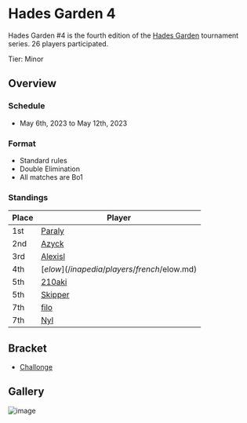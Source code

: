 # Hades Garden 4

Hades Garden #4 is the fourth edition of the 
[Hades Garden](hgmain.md) tournament series.
26 players participated.

Tier: Minor

## Overview

### Schedule
- May 6th, 2023 to May 12th, 2023

### Format
- Standard rules
- Double Elimination
- All matches are Bo1

### Standings
| Place | Player |
| - | - |
| 1st | [Paraly](/inapedia/players/japanese/paraly.md) |
| 2nd | [Azyck](/inapedia/players/french/azyck.md) |
| 3rd | [Alexisl](/inapedia/players/french/alexisl.md) |
| 4th | [$elow](/inapedia/players/french/$elow.md) |
| 5th | [210aki](/inapedia/players/french/210aki) |
| 5th | [Skipper](/inapedia/players/austrian/skipper.md) |
| 7th | [filo](/inapedia/players/italian/filo.md) |
| 7th | [Nyl](/inapedia/players/uk/nyl.md) |

## Bracket
- [Challonge](https://challonge.com/gwe99c4t)

## Gallery

![image](https://github.com/inabikarilibrary/inalib/assets/110833255/8a5a0c21-977a-43e0-9f98-a89040ccb441)


